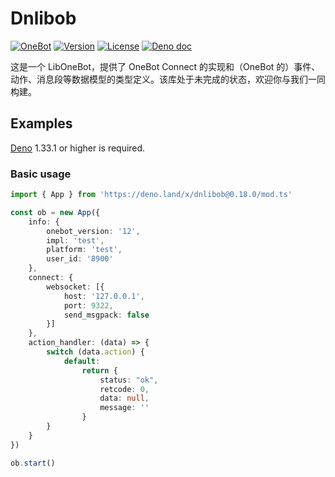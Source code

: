 # Dnlibob

[![OneBot](https://img.shields.io/badge/OneBot-12-black)](https://12.onebot.dev/)
[![Version](https://img.shields.io/github/v/tag/botuniverse/dnlibob.svg)](https://github.com/botuniverse/dnlibob/releases)
[![License](https://img.shields.io/github/license/botuniverse/dnlibob)](https://github.com/botuniverse/dnlibob/blob/main/LICENSE)
[![Deno doc](https://doc.deno.land/badge.svg)](https://doc.deno.land/https://deno.land/x/dnlibob/mod.ts)

这是一个 LibOneBot，提供了 OneBot Connect 的实现和（OneBot
的）事件、动作、消息段等数据模型的类型定义。该库处于未完成的状态，欢迎你与我们一同构建。

## Examples

[Deno](https://github.com/denoland/deno) 1.33.1 or higher is required.

### Basic usage

```ts
import { App } from 'https://deno.land/x/dnlibob@0.18.0/mod.ts'

const ob = new App({
    info: {
        onebot_version: '12',
        impl: 'test',
        platform: 'test',
        user_id: '8900'
    },
    connect: {
        websocket: [{
            host: '127.0.0.1',
            port: 9322,
            send_msgpack: false
        }]
    },
    action_handler: (data) => {
        switch (data.action) {
            default:
                return {
                    status: "ok",
                    retcode: 0,
                    data: null,
                    message: ''
                }
        }
    }
})

ob.start()
```
